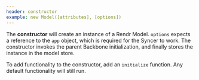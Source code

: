 ```yaml
---
header: constructor
example: new Model([attributes], [options])
---
```


The **constructor** will create an instance of a Rendr Model.  `options` expects a reference to the `app` object, which is required for the Syncer to work.  The constructor invokes the parent Backbone initialization, and finally stores the instance in the model store.

To add functionality to the constructor, add an `initialize` function.  Any default functionality will still run.
